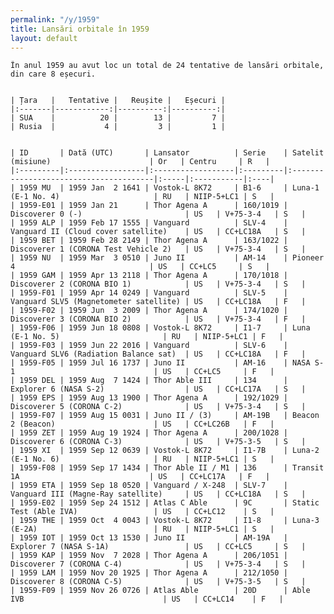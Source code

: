 ```yaml
---
permalink: "/y/1959"
title: Lansări orbitale în 1959
layout: default
---
```


    În anul 1959 au avut loc un total de 24 tentative de lansări orbitale, din care 8 eșecuri.
    
    
    | Țara   |   Tentative |   Reușite |   Eșecuri |
    |:-------|------------:|----------:|----------:|
    | SUA    |          20 |        13 |         7 |
    | Rusia  |           4 |         3 |         1 |
    
    
    | ID       | Dată (UTC)       | Lansator          | Serie    | Satelit (misiune)                      | Or   | Centru     | R   |
    |:---------|:-----------------|:------------------|:---------|:---------------------------------------|:-----|:-----------|:----|
    | 1959 MU  | 1959 Jan  2 1641 | Vostok-L 8K72     | B1-6     | Luna-1 (E-1 No. 4)                     | RU   | NIIP-5+LC1 | S   |
    | 1959-E01 | 1959 Jan 21      | Thor Agena A      | 160/1019 | Discoverer 0 (-)                       | US   | V+75-3-4   | S   |
    | 1959 ALP | 1959 Feb 17 1555 | Vanguard          | SLV-4    | Vanguard II (Cloud cover satellite)    | US   | CC+LC18A   | S   |
    | 1959 BET | 1959 Feb 28 2149 | Thor Agena A      | 163/1022 | Discoverer 1 (CORONA Test Vehicle 2)   | US   | V+75-3-4   | S   |
    | 1959 NU  | 1959 Mar  3 0510 | Juno II           | AM-14    | Pioneer 4                              | US   | CC+LC5     | S   |
    | 1959 GAM | 1959 Apr 13 2118 | Thor Agena A      | 170/1018 | Discoverer 2 (CORONA BIO 1)            | US   | V+75-3-4   | S   |
    | 1959-F01 | 1959 Apr 14 0249 | Vanguard          | SLV-5    | Vanguard SLV5 (Magnetometer satellite) | US   | CC+LC18A   | F   |
    | 1959-F02 | 1959 Jun  3 2009 | Thor Agena A      | 174/1020 | Discoverer 3 (CORONA BIO 2)            | US   | V+75-3-4   | F   |
    | 1959-F06 | 1959 Jun 18 0808 | Vostok-L 8K72     | I1-7     | Luna (E-1 No. 5)                       | RU   | NIIP-5+LC1 | F   |
    | 1959-F03 | 1959 Jun 22 2016 | Vanguard          | SLV-6    | Vanguard SLV6 (Radiation Balance sat)  | US   | CC+LC18A   | F   |
    | 1959-F05 | 1959 Jul 16 1737 | Juno II           | AM-16    | NASA S-1                               | US   | CC+LC5     | F   |
    | 1959 DEL | 1959 Aug  7 1424 | Thor Able III     | 134      | Explorer 6 (NASA S-2)                  | US   | CC+LC17A   | S   |
    | 1959 EPS | 1959 Aug 13 1900 | Thor Agena A      | 192/1029 | Discoverer 5 (CORONA C-2)              | US   | V+75-3-4   | S   |
    | 1959-F07 | 1959 Aug 15 0031 | Juno II / (3)     | AM-19B   | Beacon 2 (Beacon)                      | US   | CC+LC26B   | F   |
    | 1959 ZET | 1959 Aug 19 1924 | Thor Agena A      | 200/1028 | Discoverer 6 (CORONA C-3)              | US   | V+75-3-5   | S   |
    | 1959 XI  | 1959 Sep 12 0639 | Vostok-L 8K72     | I1-7B    | Luna-2 (E-1 No. 6)                     | RU   | NIIP-5+LC1 | S   |
    | 1959-F08 | 1959 Sep 17 1434 | Thor Able II / M1 | 136      | Transit 1A                             | US   | CC+LC17A   | F   |
    | 1959 ETA | 1959 Sep 18 0520 | Vanguard / X-248  | SLV-7    | Vanguard III (Magne-Ray satellite)     | US   | CC+LC18A   | S   |
    | 1959-E02 | 1959 Sep 24 1512 | Atlas C Able      | 9C       | Static Test (Able IVA)                 | US   | CC+LC12    | S   |
    | 1959 THE | 1959 Oct  4 0043 | Vostok-L 8K72     | I1-8     | Luna-3 (E-2A)                          | RU   | NIIP-5+LC1 | S   |
    | 1959 IOT | 1959 Oct 13 1530 | Juno II           | AM-19A   | Explorer 7 (NASA S-1A)                 | US   | CC+LC5     | S   |
    | 1959 KAP | 1959 Nov  7 2028 | Thor Agena A      | 206/1051 | Discoverer 7 (CORONA C-4)              | US   | V+75-3-4   | S   |
    | 1959 LAM | 1959 Nov 20 1925 | Thor Agena A      | 212/1050 | Discoverer 8 (CORONA C-5)              | US   | V+75-3-5   | S   |
    | 1959-F09 | 1959 Nov 26 0726 | Atlas Able        | 20D      | Able IVB                               | US   | CC+LC14    | F   |

